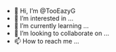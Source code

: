 - 👋 Hi, I’m @TooEazyG
- 👀 I’m interested in ...
- 🌱 I’m currently learning ...
- 💞️ I’m looking to collaborate on ...
- 📫 How to reach me ...

<!---
TooEazyG/TooEazyG is a ✨ special ✨ repository because its `README.md` (this file) appears on your GitHub profile.
You can click the Preview link to take a look at your changes.
--->
